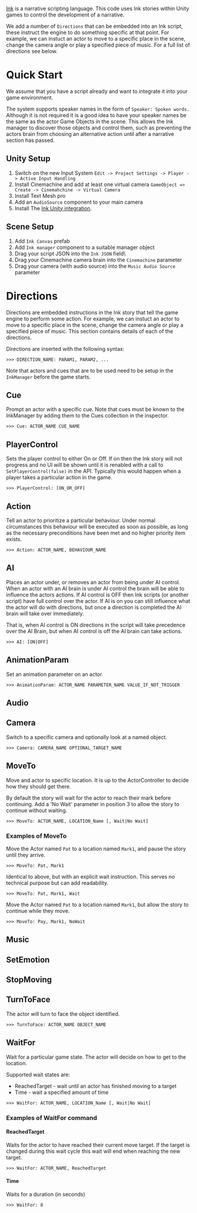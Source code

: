 [Ink](https://www.inklestudios.com/ink/) is a narrative scripting language. This code uses Ink stories within Unity games to control the development of a narrative.

We add a number of `Directions` that can be embedded into an Ink script, these instruct the engine to do something specific at that point. For example, we can instuct an actor to move to a specific place in the scene, change the camera angle or play a specified piece of music. For a full list of directions see below.

# Quick Start

We assume that you have a script already and want to integrate it into your game environment. 

The system supports speaker names in the form of `Speaker: Spoken words.` Although it is not required it is a good idea to have your speaker names be the same as the
actor Game Objects in the scene. This allows the Ink manager to discover those objects and control them, such as preventing the actors brain from choosing an alternative action until after a narrative section has passed.

## Unity Setup

1. Switch on the new Input System `Edit -> Project Settings -> Player -> Active Input Handling`
2. Install Cinemachine and add at least one virtual camera `GameObject => Create -> Cinemahchine -> Virtual Camera`
3. Install Text Mesh pro
4. Add an `AudioSource` component to your main camera
5. Install The [Ink Unity integration](https://github.com/inkle/ink-unity-integration).

## Scene Setup

1. Add `Ink Canvas` prefab
2. Add `Ink manager` component to a suitable manager object
3. Drag your script JSON into the `Ink JSON` field\
4. Drag your Cinemachine camera brain into the `Cinemachine` parameter
5. Drag your camera (with audio source) into the `Music Audio Source` parameter

# Directions

Directions are embedded instructions in the Ink story that tell the game engine to perform some action. For example, we can instuct an actor to move to a specific place in the scene, change the camera angle or play a specified piece of music. This section contains details of each of the directions.

Directions are inserted with the following syntax:

```
>>> DIRECTION_NAME: PARAM1, PARAM2, ...
```

Note that actors and cues that are to be used need to be setup in the `InkManager` before the game starts.

## Cue

Prompt an actor with a specific cue. Note that cues must be known to the InkManager by adding them to the Cues collection in the inspector.

```
>>> Cue: ACTOR_NAME CUE_NAME
```

## PlayerControl

Sets the player control to either On or Off. If on then the Ink story will not progress and no UI will be shown until it is renabled
with a call to `SetPlayerControl(false)` in the API. Typically this would happen when a player takes a particular action in the game.

```
>>> PlayerControl: [ON_OR_OFF]
```

## Action

Tell an actor to prioritize a particular behaviour. Under normal circumstances
this behaviour will be executed as soon as possible, as long as the necessary
preconditions have been met and no higher priority item exists.

```
>>> Action: ACTOR_NAME, BEHAVIOUR_NAME
```

## AI

Places an actor under, or removes an actor from being under AI control. When an actor with an AI brain is under AI control the brain will be able to influence the actors actions. If AI control is OFF then Ink scripts (or another script) have full control over the actor. If AI is on you can still influence what the actor will do with directions, but once a direction is completed the AI brain will take over immediately.

That is, when AI control is ON directions in the script will take precedence over the AI Brain, but when AI control is off the AI brain can take actions.

```
>>> AI: [ON|OFF]
```

## AnimationParam

Set an animation parameter on an actor. 

```
>>> AnimationParam: ACTOR_NAME PARAMETER_NAME VALUE_IF_NOT_TRIGGER
```

## Audio

## Camera

Switch to a specific camera and optionally look at a named object.

```
>>> Camera: CAMERA_NAME OPTIONAL_TARGET_NAME
```

## MoveTo 

Move and actor to specific location. It is up to the ActorController to decide how they should get there.

By default the story will wait for the actor to reach their mark before continuing.
Add a 'No Wait' parameter in position 3 to allow the story to continue without waiting.

```
>>> MoveTo: ACTOR_NAME, LOCATION_Name [, Wait|No Wait]
```

### Examples of MoveTo

Move the Actor named `Pat` to a location named `Mark1`, and pause the story until they arrive.

```
>>> MoveTo: Pat, Mark1
```

Identical to above, but with an explicit wait instruction. This serves no technical purpose but can add readability.

```
>>> MoveTo: Pat, Mark1, Wait
```

Move the Actor named `Pat` to a location named `Mark1`, but allow the story to continue while they move.

```
>>> MoveTo: Pay, Mark1, NoWait
```

## Music

## SetEmotion

## StopMoving

## TurnToFace

The actor will turn to face the object identified.

```
>>> TurnToFace: ACTOR_NAME OBJECT_NAME
```

## WaitFor

Wait for a particular game state. The actor will decide on how to get to the location.

Supported wait states are:
  * ReachedTarget - wait until an actor has finished moving to a target
  * Time - wait a specified amount of time

```
>>> WaitFor: ACTOR_NAME, LOCATION_Name [, Wait|No Wait]
```

### Examples of WaitFor command

#### ReachedTarget
Waits for the actor to have reached their current move target. 
If the target is changed during this wait cycle this wait will end when reaching the new target.

```
>>> WaitFor: ACTOR_NAME, ReachedTarget
```

#### Time
Waits for a duration (in seconds)

```
>>> WaitFor: 8
```


